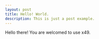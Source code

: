 ```yaml
---
layout: post
title: Hello! World.
description: This is just a post example.
---
```


Hello there! You are welcomed to use x49.
